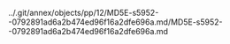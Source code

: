 ../.git/annex/objects/pp/12/MD5E-s5952--0792891ad6a2b474ed96f16a2dfe696a.md/MD5E-s5952--0792891ad6a2b474ed96f16a2dfe696a.md